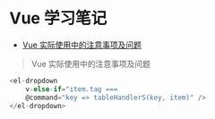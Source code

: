 # Vue 学习笔记

- [Vue 实际使用中的注意事项及问题](#Vue实际使用中的注意事项及问题)

> Vue 实际使用中的注意事项及问题

```javascript
<el-dropdown
    v-else-if="item.tag ===
    @command="key => tableHandlerS(key, item)" />
</el-dropdown>
```

